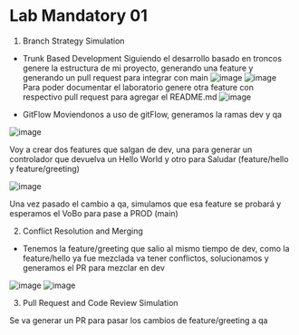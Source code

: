 # Lab Mandatory 01

1. Branch Strategy Simulation
- Trunk Based Development
  Siguiendo el desarrollo basado en troncos genere la estructura de mi proyecto, generando una feature y generando un pull request para integrar con main
![image](https://github.com/LuisGutierrezRdz/lab-mandaroty01/assets/115661340/803ff9d2-f812-4d5d-a21b-cbe15e7d728b)
![image](https://github.com/LuisGutierrezRdz/lab-mandaroty01/assets/115661340/5ab37b0f-2b4b-46e1-993b-d60b6e40ab78)
  Para poder documentar el laboratorio genere otra feature con respectivo pull request para agregar el README.md
  ![image](https://github.com/LuisGutierrezRdz/lab-mandaroty01/assets/115661340/90f93773-f47d-4a96-b197-45831b430791)
 
- GitFlow
  Moviendonos a uso de gitFlow, generamos la ramas dev y qa
  
![image](https://github.com/LuisGutierrezRdz/lab-mandaroty01/assets/115661340/19bdda8e-7ced-4b03-8fda-77b80477b86f)

Voy a crear dos features que salgan de dev, una para generar un controlador que devuelva un Hello World y otro para Saludar (feature/hello y feature/greeting)

![image](https://github.com/LuisGutierrezRdz/lab-mandaroty01/assets/115661340/dfb4fee9-5082-4b08-be1e-4f453251a62a)

Una vez pasado el cambio a qa, simulamos que esa feature se probará y esperamos el VoBo para pase a PROD (main)

2. Conflict Resolution and Merging

- Tenemos la feature/greeting que salio al mismo tiempo de dev, como la feature/hello ya fue mezclada va tener conflictos, solucionamos y generamos el PR para mezclar en dev

![image](https://github.com/LuisGutierrezRdz/lab-mandaroty01/assets/115661340/7120a6a6-2571-4fb5-8138-f1452026ed7f)
![image](https://github.com/LuisGutierrezRdz/lab-mandaroty01/assets/115661340/a0b9481e-2e27-4155-a0e8-dea71b47b45b)

3. Pull Request and Code Review Simulation

Se va generar un PR para pasar los cambios de feature/greeting a qa